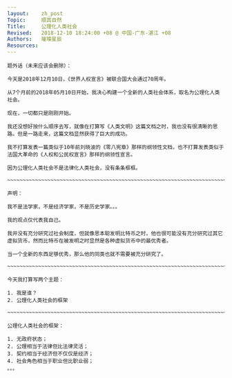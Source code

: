 ```yaml
---
layout:    zh_post
Topic:     顺其自然
Title:     公理化人类社会
Revised:   2018-12-10 18:24:00 +08 @ 中国-广东-湛江 +08
Authors:   璀璨星辰
Resources:
---
```


```
题外话（未来应该会删除）：

今天是2018年12月10日，《世界人权宣言》被联合国大会通过70周年。

从7个月前的2018年05月10日开始，我决心构建一个全新的人类社会体系，取名为公理化人类社会。

现在，一切都只是刚刚开始。

我还没想好按什么顺序去写，就像在打算写《人类文明》这篇文档之时，我也没有很清晰的思路。但是一路走来，这篇文档显然获得了巨大的成功。

我不打算发表一篇类似于10年前刘晓波的《零八宪章》那样的纲领性文档，也不打算发表类似于法国大革命的《人权和公民权宣言》那样的纲领性宣言。

因为公理化人类社会不是法律化人类社会，没有条条框框。

~~~~~~~~~~~~~~~~~~~~~~~~~~~~~~~~~~~~~~~~~~~~~~~~~~~~~~~~~~~~~~~~~~~~~~~~~~~~~~~~

声明：

我不是法学家，不是经济学家，不是历史学家。。。

我的观点仅代表我自己。

我并没有充分研究过社会制度，但就像思本聪发明比特币之时，他也很可能没有充分研究过其它虚拟货币，然而比特币在被发明之时显然是各种虚拟货币中的最优秀者。

当一个全新的东西足够优秀，那么他的同类也就不需要被充分研究了。

~~~~~~~~~~~~~~~~~~~~~~~~~~~~~~~~~~~~~~~~~~~~~~~~~~~~~~~~~~~~~~~~~~~~~~~~~~~~~~~~

今天我打算写两个主题：

1. 我是谁？
2. 公理化人类社会的框架

~~~~~~~~~~~~~~~~~~~~~~~~~~~~~~~~~~~~~~~~~~~~~~~~~~~~~~~~~~~~~~~~~~~~~~~~~~~~~~~~

公理化人类社会的框架：

1. 无政府状态；
2. 公理相当于法律但比法律灵活；
3. 契约相当于经济但不仅仅是经济；
4. 社会角色相当于职业但比职业弱；
。。。
```

